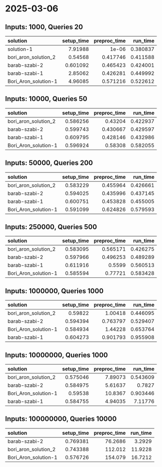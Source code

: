 # 2025-03-06

## Inputs: 1000, Queries 20

| solution             |   setup_time |   preproc_time |   run_time |
|:---------------------|-------------:|---------------:|-----------:|
| solution-1           |     7.91988  |       1e-06    |   0.380837 |
| bori_aron_solution_2 |     0.54568  |       0.417746 |   0.411588 |
| barab-szabi-2        |     0.601092 |       0.465423 |   0.424001 |
| barab-szabi-1        |     2.85062  |       0.426281 |   0.449992 |
| Bori_Aron_solution-1 |     4.96085  |       0.571216 |   0.522612 |

## Inputs: 10000, Queries 50

| solution             |   setup_time |   preproc_time |   run_time |
|:---------------------|-------------:|---------------:|-----------:|
| bori_aron_solution_2 |     0.586256 |       0.43204  |   0.422937 |
| barab-szabi-2        |     0.599743 |       0.430667 |   0.429597 |
| barab-szabi-1        |     0.609795 |       0.428146 |   0.432986 |
| Bori_Aron_solution-1 |     0.596924 |       0.58308  |   0.582055 |

## Inputs: 50000, Queries 200

| solution             |   setup_time |   preproc_time |   run_time |
|:---------------------|-------------:|---------------:|-----------:|
| bori_aron_solution_2 |     0.583229 |       0.455964 |   0.426661 |
| barab-szabi-2        |     0.594025 |       0.435996 |   0.437145 |
| barab-szabi-1        |     0.600751 |       0.453828 |   0.455005 |
| Bori_Aron_solution-1 |     0.591099 |       0.624826 |   0.579593 |

## Inputs: 250000, Queries 500

| solution             |   setup_time |   preproc_time |   run_time |
|:---------------------|-------------:|---------------:|-----------:|
| bori_aron_solution_2 |     0.583095 |       0.565171 |   0.426275 |
| barab-szabi-2        |     0.597966 |       0.496253 |   0.489289 |
| barab-szabi-1        |     0.611916 |       0.5599   |   0.560513 |
| Bori_Aron_solution-1 |     0.585594 |       0.77721  |   0.583428 |

## Inputs: 1000000, Queries 1000

| solution             |   setup_time |   preproc_time |   run_time |
|:---------------------|-------------:|---------------:|-----------:|
| bori_aron_solution_2 |     0.59822  |       1.00418  |   0.446095 |
| barab-szabi-2        |     0.594394 |       0.763797 |   0.529407 |
| Bori_Aron_solution-1 |     0.584934 |       1.44228  |   0.653764 |
| barab-szabi-1        |     0.604273 |       0.901793 |   0.955908 |

## Inputs: 10000000, Queries 1000

| solution             |   setup_time |   preproc_time |   run_time |
|:---------------------|-------------:|---------------:|-----------:|
| bori_aron_solution_2 |     0.575046 |        7.89073 |   0.543609 |
| barab-szabi-2        |     0.584975 |        5.61637 |   0.7827   |
| Bori_Aron_solution-1 |     0.59538  |       10.8367  |   0.903446 |
| barab-szabi-1        |     0.584755 |        4.94035 |   7.11776  |

## Inputs: 100000000, Queries 10000

| solution             |   setup_time |   preproc_time |   run_time |
|:---------------------|-------------:|---------------:|-----------:|
| barab-szabi-2        |     0.769381 |        76.2686 |     3.2929 |
| bori_aron_solution_2 |     0.743388 |       112.012  |    11.9228 |
| Bori_Aron_solution-1 |     0.576726 |       154.079  |    16.7212 |